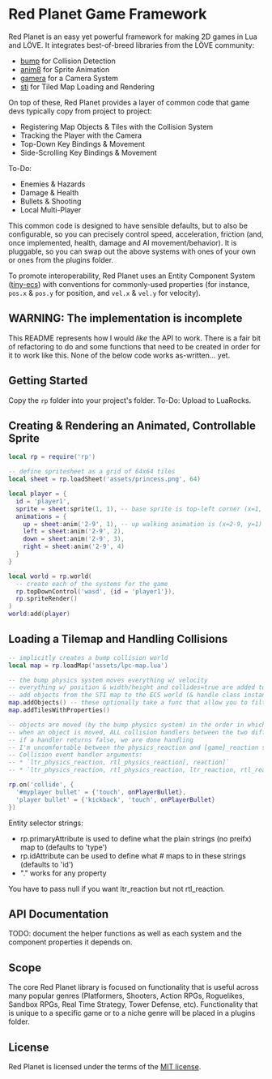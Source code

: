 # Red Planet Game Framework

Red Planet is an easy yet powerful framework for making 2D games in Lua and LÖVE. It integrates best-of-breed libraries from the LÖVE community:

* [bump](https://github.com/kikito/bump.lua) for Collision Detection
* [anim8](https://github.com/kikito/anim8) for Sprite Animation
* [gamera](https://github.com/kikito/gamera) for a Camera System
* [sti](https://github.com/karai17/Simple-Tiled-Implementation/) for Tiled Map Loading and Rendering

On top of these, Red Planet provides a layer of common code that game devs typically copy from project to project:

* Registering Map Objects & Tiles with the Collision System
* Tracking the Player with the Camera
* Top-Down Key Bindings & Movement
* Side-Scrolling Key Bindings & Movement

To-Do:
* Enemies & Hazards
* Damage & Health
* Bullets & Shooting
* Local Multi-Player

This common code is designed to have sensible defaults, but to also be configurable, so you can precisely control speed, acceleration, friction (and, once implemented, health, damage and AI movement/behavior). It is pluggable, so you can swap out the above systems with ones of your own or ones from the plugins folder.

To promote interoperability, Red Planet uses an Entity Component System ([tiny-ecs](https://github.com/bakpakin/tiny-ecs)) with conventions for commonly-used properties (for instance, `pos.x` & `pos.y` for position, and `vel.x` & `vel.y` for velocity).

## WARNING: The implementation is incomplete

This README represents how I would *like* the API to work. There is a fair bit of refactoring to do and some functions that need to be created in order for it to work like this. None of the below code works as-written... yet.

## Getting Started

Copy the `rp` folder into your project's folder. To-Do: Upload to LuaRocks. 

## Creating & Rendering an Animated, Controllable Sprite

```lua
local rp = require('rp')

-- define spritesheet as a grid of 64x64 tiles
local sheet = rp.loadSheet('assets/princess.png', 64)

local player = {
  id = 'player1',
  sprite = sheet:sprite(1, 1), -- base sprite is top-left corner (x=1, y=1)
  animations = {
    up = sheet:anim('2-9', 1), -- up walking animation is (x=2-9, y=1)
    left = sheet:anim('2-9', 2),
    down = sheet:anim('2-9', 3),
    right = sheet:anim('2-9', 4)
  }
}

local world = rp.world(
  -- create each of the systems for the game
  rp.topDownControl('wasd', {id = 'player1'}),
  rp.spriteRender()
)
world:add(player)
```

## Loading a Tilemap and Handling Collisions

```lua
-- implicitly creates a bump collision world
local map = rp.loadMap('assets/lpc-map.lua')

-- the bump physics system moves everything w/ velocity
-- everything w/ position & width/height and collides=true are added to collision world (via separate system) -- solid=true marks items as "slide"
-- add objects from the STI map to the ECS world (& handle class instantiations, etc); by default properties are lowercased & object names are set as id
map.addObjects() -- these optionally take a func that allow you to filter & map the objects from Tiled, instantiate objects, etc
map.addTilesWithProperties()

-- objects are moved (by the bump physics system) in the order in which they were added
-- when an object is moved, ALL collision handlers between the two different types of objects are triggered, in the order they are defined
-- if a handler returns false, we are done handling
-- I'm uncomfortable between the physics_reaction and [game]_reaction separation, it seems arbitrary
-- Collision event handler arguments:
-- * `ltr_physics_reaction, rtl_physics_reaction[, reaction]`
-- * `ltr_physics_reaction, rtl_physics_reaction, ltr_reaction, rtl_reaction`

rp.on('collide', {
  '#myplayer bullet' = {'touch', onPlayerBullet},
  'player bullet' = {'kickback', 'touch', onPlayerBullet}
})
```

Entity selector strings:
* rp.primaryAttribute is used to define what the plain strings (no preifx) map to (defaults to 'type')
* rp.idAttribute can be used to define what # maps to in these strings (defaults to 'id')
* "." works for any property

You have to pass null if you want ltr_reaction but not rtl_reaction.

## API Documentation

TODO: document the helper functions as well as each system and the component properties it depends on.

## Scope

The core Red Planet library is focused on functionality that is useful across many popular genres (Platformers, Shooters, Action RPGs, Roguelikes, Sandbox RPGs, Real Time Strategy, Tower Defense, etc). Functionality that is unique to a specific game or to a niche genre will be placed in a plugins folder.

## License

Red Planet is licensed under the terms of the [MIT license](LICENSE.md).
